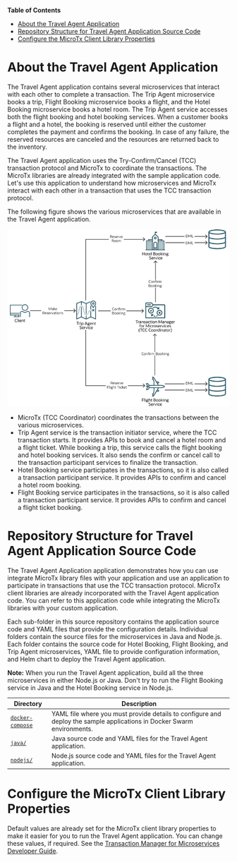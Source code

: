 **Table of Contents**

<!-- TOC start (generated with https://github.com/derlin/bitdowntoc) -->

- [About the Travel Agent Application](#about-the-travel-agent-application)
- [Repository Structure for Travel Agent Application Source Code](#repository-structure-for-travel-agent-application-source-code)
- [Configure the MicroTx Client Library Properties](#configure-the-microtx-client-library-properties)

<!-- TOC end -->

# About the Travel Agent Application

The Travel Agent application contains several microservices that interact with each other to complete a transaction. The Trip Agent microservice books a trip, Flight Booking microservice books a flight, and the Hotel Booking microservice books a hotel room. The Trip Agent service accesses both the flight booking and hotel booking services. When a customer books a flight and a hotel, the booking is reserved until either the customer completes the payment and confirms the booking. In case of any failure, the reserved resources are canceled and the resources are returned back to the inventory.

The Travel Agent application uses the Try-Confirm/Cancel (TCC) transaction protocol and MicroTx to coordinate the transactions. The MicroTx libraries are already integrated with the sample application code. Let's use this application to understand how microservices and MicroTx interact with each other in a transaction that uses the TCC transaction protocol.

The following figure shows the various microservices that are available in the Travel Agent application.

![Microservices in the Travel Agent application](graphics/tcc_sample_app.png)

*   MicroTx (TCC Coordinator) coordinates the transactions between the various microservices.
*   Trip Agent service is the transaction initiator service, where the TCC transaction starts. It provides APIs to book and cancel a hotel room and a flight ticket. While booking a trip, this service calls the flight booking and hotel booking services. It also sends the confirm or cancel call to the transaction participant services to finalize the transaction.
*   Hotel Booking service participates in the transactions, so it is also called a transaction participant service. It provides APIs to confirm and cancel a hotel room booking.
*   Flight Booking service participates in the transactions, so it is also called a transaction participant service. It provides APIs to confirm and cancel a flight ticket booking.

# Repository Structure for Travel Agent Application Source Code

The Travel Agent Application application demonstrates how you can use integrate MicroTx library files with your application and use an application to participate in transactions that use the TCC transaction protocol. MicroTx client libraries are already incorporated with the Travel Agent application code. You can refer to this application code while integrating the MicroTx libraries with your custom application.

Each sub-folder in this source repository contains the application source code and YAML files that provide the configuration details. Individual folders contain the source files for the microservices in Java and Node.js. Each folder contains the source code for Hotel Booking, Flight Booking, and Trip Agent microservices, YAML file to provide configuration information, and Helm chart to deploy the Travel Agent application.

**Note:** When you run the Travel Agent application, build all the three microservices in either Node.js or Java. Don't try to run the Flight Booking service in Java and the Hotel Booking service in Node.js.

| Directory                           | Description                                                                                                            |
|-------------------------------------|------------------------------------------------------------------------------------------------------------------------|
| [`docker-compose`](docker-compose/) | YAML file where you must provide details to configure and deploy the sample applications in Docker Swarm environments. |
| [`java/`](java/)                    | Java source code and YAML files for the Travel Agent application.                                                      |
| [`nodejs/`](nodejs/)                | Node.js source code and YAML files for the Travel Agent application.                                                   |                                                   

# Configure the MicroTx Client Library Properties

Default values are already set for the MicroTx client library properties to make it easier for you to run the Travel Agent application. You can change these values, if required. See the [Transaction Manager for Microservices Developer Guide](https://docs.oracle.com/en/database/oracle/transaction-manager-for-microservices/23.4/tmmdg/set-environment-variables.html#GUID-76E925E2-81D7-45C7-9945-5BDA308A2D73).